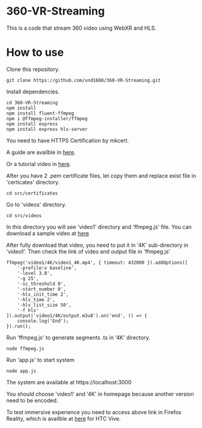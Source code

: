 # 360-VR-Streaming
This is a code that stream 360 video using WebXR and HLS.  
# How to use 
Clone this repository.
 ```
 git clone https://github.com/vnd1608/360-VR-Streaming.git
 ```
 Install dependencies.

```
cd 360-VR-Streaming
npm install
npm install fluent-ffmpeg
npm i @ffmpeg-installer/ffmpeg
npm install express
npm install express hls-server

```
You need to have HTTPS Certification by mkcert.

A guide are availble in <a href='https://12bit.vn/articles/tao-https-cho-localhost-su-dung-mkcert/'>here</a>.

Or a tutorial video in <a href='https://www.youtube.com/watch?v=U09p5J8jbcA&t=457s'>here</a>.

After you have 2 .pem certificate files, let copy them and replace exist file in 'certicates' directory.

```
cd src/certificates
```

Go to 'videos' directory.

```
cd src/videos
```
In this directory you will see 'video1' directory and 'ffmpeg.js' file.
You can download a sample video at 
<a href='https://drive.google.com/file/d/1mV2or4-5LppnXOHyivX0joZh2t4shtjO/view?usp=sharing'>here</a>

After fully download that video, you need to put it in '4K' sub-directory in 'video1'.
Then check the link of video and output file in 'ffmpeg.js'
```
ffmpeg('video1/4K/video1_4K.mp4', { timeout: 432000 }).addOptions([
    '-profile:v baseline',
    '-level 3.0',
    '-g 25',
    '-sc_threshold 0',
    '-start_number 0',
    '-hls_init_time 2',
    '-hls_time 2',        
    '-hls_list_size 50',   
    '-f hls'
]).output('video1/4K/output.m3u8').on('end', () => {
    console.log('End');
}).run();
```

Run 'ffmpeg.js' to generate segments .ts in '4K' directory.
```
node ffmpeg.js
```

Run 'app.js' to start system
```
node app.js
```
The system are available at
https://localhost:3000

You should choose 'video1' and '4K' in homepage because another version need to be encoded.

To test immersive experience you need to access above link in Firefox Reality, which is availble at <a href=https://www.viveport.com/05634fed-6dc5-4aa8-865d-af6027f4ec09>here</a> for HTC Vive.

